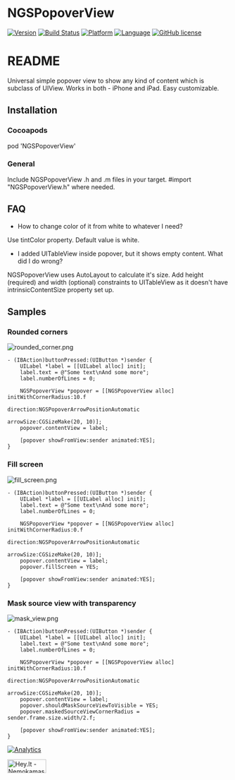 
# NGSPopoverView

[![Version](https://img.shields.io/cocoapods/v/NGSPopoverView.svg)](http://cocoapods.org/pods/NGSPopoverView)
[![Build Status](https://travis-ci.org/PauliusVindzigelskis/NGSPopoverView.svg?branch=R1.1.0)](https://travis-ci.org/PauliusVindzigelskis/NGSPopoverView)
[![Platform](https://img.shields.io/badge/platform-iOS-blue.svg)](https://github.com/PauliusVindzigelskis/NGSPopoverView)
[![Language](https://img.shields.io/badge/language-ObjC-blue.svg)](https://github.com/PauliusVindzigelskis/NGSPopoverView)
[![GitHub license](https://img.shields.io/badge/license-MIT-blue.svg)](https://raw.githubusercontent.com/PauliusVindzigelskis/NGSPopoverView/master/LICENSE)

# README #

Universal simple popover view to show any kind of content which is subclass of UIView. Works in both - iPhone and iPad. Easy customizable.

## Installation ##


### Cocoapods ###

pod 'NGSPopoverView'

### General ###

Include NGSPopoverView .h and .m files in your target. #import "NGSPopoverView.h" where needed.

## FAQ ##

* How to change color of it from white to whatever I need?

Use tintColor property. Default value is white.

* I added UITableView inside popover, but it shows empty content. What did I do wrong?

NGSPopoverView uses AutoLayout to calculate it's size. Add height (required) and width (optional) constraints to UITableView as it doesn't have intrinsicContentSize property set up.

## Samples ##


### Rounded corners ###

![rounded_corner.png](https://bitbucket.org/repo/8yGqo8/images/2516946630-rounded_corner.png)

```
- (IBAction)buttonPressed:(UIButton *)sender {
    UILabel *label = [[UILabel alloc] init];
    label.text = @"Some text\nAnd some more";
    label.numberOfLines = 0;
    
    NGSPopoverView *popover = [[NGSPopoverView alloc] initWithCornerRadius:10.f
                                                                 direction:NGSPopoverArrowPositionAutomatic
                                                                 arrowSize:CGSizeMake(20, 10)];
    popover.contentView = label;
    
    [popover showFromView:sender animated:YES];
}
```

### Fill screen ###
![fill_screen.png](https://bitbucket.org/repo/8yGqo8/images/3076218040-fill_screen.png)
```
- (IBAction)buttonPressed:(UIButton *)sender {
    UILabel *label = [[UILabel alloc] init];
    label.text = @"Some text\nAnd some more";
    label.numberOfLines = 0;
    
    NGSPopoverView *popover = [[NGSPopoverView alloc] initWithCornerRadius:0.f
                                                                 direction:NGSPopoverArrowPositionAutomatic
                                                                 arrowSize:CGSizeMake(20, 10)];
    popover.contentView = label;
    popover.fillScreen = YES;
    
    [popover showFromView:sender animated:YES];
}
```
### Mask source view with transparency ###
![mask_view.png](https://bitbucket.org/repo/8yGqo8/images/3619268285-mask_view.png)
```
- (IBAction)buttonPressed:(UIButton *)sender {
    UILabel *label = [[UILabel alloc] init];
    label.text = @"Some text\nAnd some more";
    label.numberOfLines = 0;
    
    NGSPopoverView *popover = [[NGSPopoverView alloc] initWithCornerRadius:10.f
                                                                 direction:NGSPopoverArrowPositionAutomatic
                                                                 arrowSize:CGSizeMake(20, 10)];
    popover.contentView = label;
    popover.shouldMaskSourceViewToVisible = YES;
    popover.maskedSourceViewCornerRadius = sender.frame.size.width/2.f;
    
    [popover showFromView:sender animated:YES];
}
```

[![Analytics](https://ga-beacon.appspot.com/UA-62210028-4/ngspopoverview?flat)](https://github.com/igrigorik/ga-beacon)

<a target="_blank" href="http://www.hey.lt/details.php?id=ngspopoverview"><img width="88" height="31" border="0"
src="http://www.hey.lt/count.php?id=ngspopoverview" alt="Hey.lt - Nemokamas lankytojų skaitliukas"></a>
